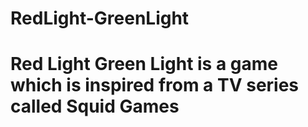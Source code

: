 # RedLight-GreenLight

# Red Light Green Light is a game which is inspired from a TV series called Squid Games

